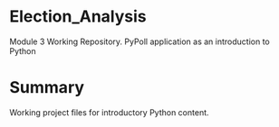 # Election_Analysis
Module 3 Working Repository.  PyPoll application as an introduction to Python
# Summary
Working project files for introductory Python content. 